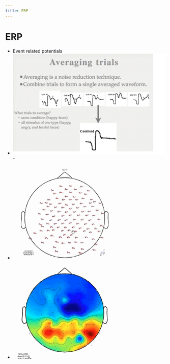 ```yaml
---
title: ERP
---
```


# ERP
- Event related potentials
- ![im](assets/Pasted%20Image%2020220502154125.png)- 
- ![im](assets/Pasted%20Image%2020220502154154.png)
- ![im](assets/Pasted%20Image%2020220502154210.png)








































